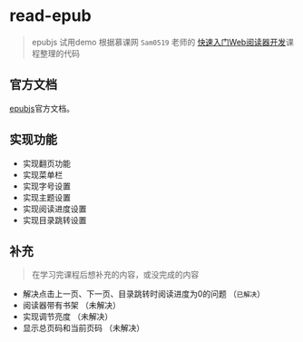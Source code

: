 # read-epub

> epubjs 试用demo
> 根据慕课网 `Sam0519` 老师的 [快速入门Web阅读器开发](http://www.imooc.com/learn/1038)课程整理的代码

## 官方文档
[epubjs](http://epubjs.org/documentation/0.3/)官方文档。

## 实现功能
 + 实现翻页功能
 + 实现菜单栏
 + 实现字号设置
 + 实现主题设置
 + 实现阅读进度设置
 + 实现目录跳转设置

## 补充
> 在学习完课程后想补充的内容，或没完成的内容
 + 解决点击上一页、下一页、目录跳转时阅读进度为0的问题 （`已解决`）
 + 阅读器带有书架 （未解决）
 + 实现调节亮度 （未解决）
 + 显示总页码和当前页码 （未解决）
